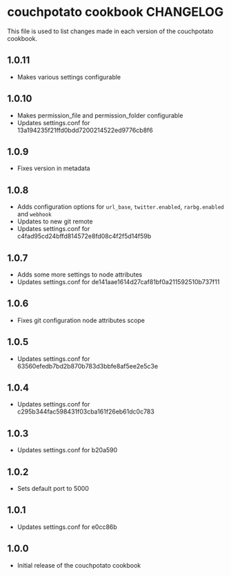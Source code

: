 couchpotato cookbook CHANGELOG
==============================

This file is used to list changes made in each version of the couchpotato cookbook.

1.0.11
------
* Makes various settings configurable

1.0.10
------
* Makes permission_file and permission_folder configurable
* Updates settings.conf for 13a194235f21ffd0bdd7200214522ed9776cb8f6

1.0.9
-----
* Fixes version in metadata

1.0.8
-----
* Adds configuration options for `url_base`, `twitter.enabled`, `rarbg.enabled` and `webhook`
* Updates to new git remote
* Updates settings.conf for c4fad95cd24bffd814572e8fd08c4f2f5d14f59b

1.0.7
-----
* Adds some more settings to node attributes
* Updates settings.conf for de141aae1614d27caf81bf0a211592510b737f11

1.0.6
-----
* Fixes git configuration node attributes scope

1.0.5
-----
* Updates settings.conf for 63560efedb7bd2b870b783d3bbfe8af5ee2e5c3e

1.0.4
----
* Updates settings.conf for c295b344fac598431f03cba161f26eb61dc0c783

1.0.3
----
* Updates settings.conf for b20a590

1.0.2
----
* Sets default port to 5000

1.0.1
-----
* Updates settings.conf for e0cc86b

1.0.0
-----
* Initial release of the couchpotato cookbook
